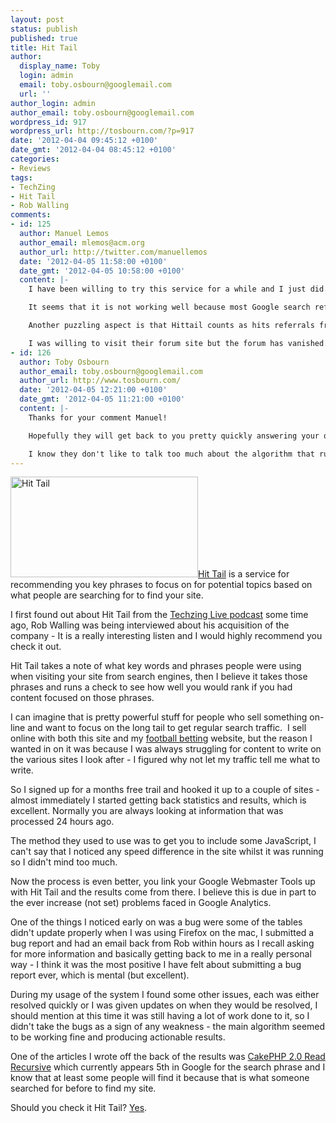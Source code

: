 ```yaml
---
layout: post
status: publish
published: true
title: Hit Tail
author:
  display_name: Toby
  login: admin
  email: toby.osbourn@googlemail.com
  url: ''
author_login: admin
author_email: toby.osbourn@googlemail.com
wordpress_id: 917
wordpress_url: http://tosbourn.com/?p=917
date: '2012-04-04 09:45:12 +0100'
date_gmt: '2012-04-04 08:45:12 +0100'
categories:
- Reviews
tags:
- TechZing
- Hit Tail
- Rob Walling
comments:
- id: 125
  author: Manuel Lemos
  author_email: mlemos@acm.org
  author_url: http://twitter.com/manuellemos
  date: '2012-04-05 11:58:00 +0100'
  date_gmt: '2012-04-05 10:58:00 +0100'
  content: |-
    I have been willing to try this service for a while and I just did.

    It seems that it is not working well because most Google search referral nowadays do not pass the searched keywords. This will make it hard for Hittail get any keywords suggestions.

    Another puzzling aspect is that Hittail counts as hits referrals from sites that are not search sites and so they do not provide any keywords to feed the suggestion mechanism.

    I was willing to visit their forum site but the forum has vanished. It just redirects to the home page. Seems that either they disabled the forum on purpose or it was a mistake. Let me try the support contact.
- id: 126
  author: Toby Osbourn
  author_email: toby.osbourn@googlemail.com
  author_url: http://www.tosbourn.com/
  date: '2012-04-05 12:21:00 +0100'
  date_gmt: '2012-04-05 11:21:00 +0100'
  content: |-
    Thanks for your comment Manuel!

    Hopefully they will get back to you pretty quickly answering your questions - as I said in the article any experience of support I have had has been positive.

    I know they don't like to talk too much about the algorithm that runs it because it is pretty unique.
---
```

<p><a href="http://mbsy.co/pfN"><img class="alignright size-full wp-image-2154" src="http://tosbourn.com/wp-content/uploads/2012/04/hittail_logo_burger_conquest_in_n_out_review_burgerfi_tgi_fridays_burger_breakfast_sausage_meatballs_brother_jimmys_pork_roll_keizo.jpg" alt="Hit Tail" width="300" height="161" />Hit Tail</a> is a service for recommending you key phrases to focus on for potential topics based on what people are searching for to find your site.</p>
<p>I first found out about Hit Tail from the <a href="http://techzinglive.com/page/921/165-tz-interview-rob-walling-hittal">Techzing Live podcast</a> some time ago, Rob Walling was being interviewed about his acquisition of the company - It is a really interesting listen and I would highly recommend you check it out.</p>
<p>Hit Tail takes a note of what key words and phrases people were using when visiting your site from search engines, then I believe it takes those phrases and runs a check to see how well you would rank if you had content focused on those phrases.</p>
<p>I can imagine that is pretty powerful stuff for people who sell something on-line and want to focus on the long tail to get regular search traffic.  I sell online with both this site and my <a href="http://thefootytipster.com">football betting</a> website, but the reason I wanted in on it was because I was always struggling for content to write on the various sites I look after - I figured why not let my traffic tell me what to write.</p>
<p>So I signed up for a months free trail and hooked it up to a couple of sites - almost immediately I started getting back statistics and results, which is excellent. Normally you are always looking at information that was processed 24 hours ago.</p>
<p>The method they used to use was to get you to include some JavaScript, I can't say that I noticed any speed difference in the site whilst it was running so I didn't mind too much.</p>
<p>Now the process is even better, you link your Google Webmaster Tools up with Hit Tail and the results come from there. I believe this is due in part to the ever increase (not set) problems faced in Google Analytics.</p>
<p>One of the things I noticed early on was a bug were some of the tables didn't update properly when I was using Firefox on the mac, I submitted a bug report and had an email back from Rob within hours as I recall asking for more information and basically getting back to me in a really personal way - I think it was the most positive I have felt about submitting a bug report ever, which is mental (but excellent).</p>
<p>During my usage of the system I found some other issues, each was either resolved quickly or I was given updates on when they would be resolved, I should mention at this time it was still having a lot of work done to it, so I didn't take the bugs as a sign of any weakness - the main algorithm seemed to be working fine and producing actionable results.</p>
<p>One of the articles I wrote off the back of the results was <a title="Permanent Link to CakePHP 2.0 Read Recursive" href="../2012/01/development/cakephp-2-0-read-recursive/" rel="bookmark">CakePHP 2.0 Read Recursive</a> which currently appears 5th in Google for the search phrase and I know that at least some people will find it because that is what someone searched for before to find my site.</p>
<p>Should you check it Hit Tail? <a href="http://mbsy.co/pfN">Yes</a>.</p>
